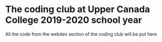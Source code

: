 # The coding club at Upper Canada College 2019-2020 school year

All the code from the webdev section of the coding club will be put here
